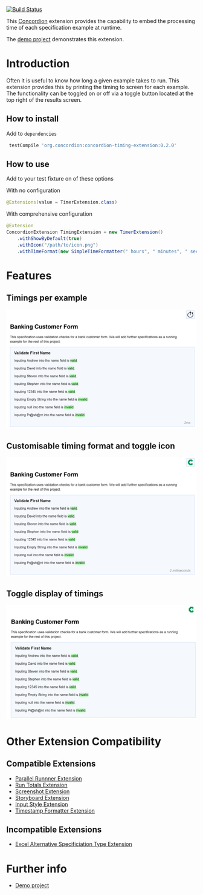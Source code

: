 [![Build Status](https://travis-ci.org/concordion/concordion-timing-extension.svg?branch=master)](https://travis-ci.org/concordion/concordion-timing-extension)

This [Concordion](http://www.concordion.org) extension provides the capability to embed the processing time
of each specification example at runtime.

The [demo project](https://github.com/concordion/concordion-timing-extension-demo) demonstrates this extension.

# Introduction

Often it is useful to know how long a given example takes to run. This extension provides this by printing the
timing to screen for each example. The functionality can be toggled on or off via a toggle button located at the top
right of the results screen.

## How to install

Add to `dependencies`

```groovy
 testCompile 'org.concordion:concordion-timing-extension:0.2.0'
```
## How to use

Add to your test fixture on of these options

With no configuration

```java
@Extensions(value = TimerExtension.class)
```

With comprehensive configuration

```java
@Extension
ConcordionExtension TimingExtension = new TimerExtension()
    .withShowByDefault(true)
    .withIcon("/path/to/icon.png")
    .withTimeFormat(new SimpleTimeFormatter(" hours", " minutes", " seconds", " milliseconds"));
```

# Features

## Timings per example

 ![Example timing](images/example-timing.jpg)


## Customisable timing format and toggle icon

 ![Customised Example](images/customised-example.jpg)

## Toggle display of timings

 ![Customised Example](images/toggle-display.jpg)


# Other Extension Compatibility 

##  Compatible Extensions

- [Parallel Runnner Extension](https://github.com/concordion/concordion-parallel-run-extension)
- [Run Totals Extension](https://github.com/concordion/concordion-parallel-run-extension)
- [Screenshot Extension](https://github.com/concordion/concordion-screenshot-extension)
- [Storyboard Extension](https://github.com/concordion/concordion-storyboard-extension)
- [Input Style Extension](https://github.com/concordion/concordion-input-style-extension)
- [Timestamp Formatter Extension](https://github.com/concordion/concordion-timestamp-formatter-extension)

##  Incompatible Extensions

- [Excel Alternative Specificiation Type Extension](https://github.com/concordion/concordion-excel-extension/)


# Further info

<!-- * [Specification](https://github.com/concordion/concordion-timing-extension-demo/spec/spec/concordion/ext/storyboard/Storyboard.html) -->
<!-- * [API](http://concordion.github.io/concordion-storyboard-extension/api/index.html) -->
* [Demo project](https://github.com/concordion/concordion-timing-extension-demo)
